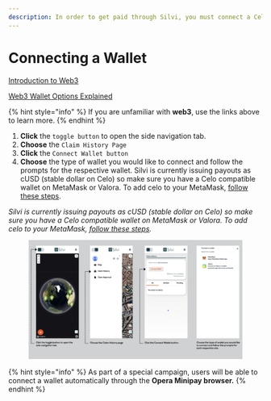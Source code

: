 ```yaml
---
description: In order to get paid through Silvi, you must connect a Celo compatible wallet.
---
```


# Connecting a Wallet

[Introduction to Web3 ](https://medium.com/@chaincom/a-beginners-guide-to-web3-865efb957354)

[Web3 Wallet Options Explained](https://bitpay.com/blog/types-of-crypto-wallets/)

{% hint style="info" %}
If you are unfamiliar with **web3**, use the links above to learn more.&#x20;
{% endhint %}

1. **Click** the `toggle button` to open the side navigation tab.
2. **Choose** the `Claim History Page`
3. **Click** the `Connect Wallet button`
4. **Choose** the type of wallet you would like to connect and follow the prompts for the respective wallet. Silvi is currently issuing payouts as cUSD (stable dollar on Celo) so make sure you have a Celo compatible wallet on MetaMask or Valora. To add celo to your MetaMask, [follow these steps](https://celo.academy/t/3-simple-steps-to-connect-your-metamask-wallet-to-celo/84).&#x20;



_Silvi is currently issuing payouts as cUSD (stable dollar on Celo) so make sure you have a Celo compatible wallet on MetaMask or Valora. To add celo to your MetaMask,_ [_follow these steps_](https://celo.academy/t/3-simple-steps-to-connect-your-metamask-wallet-to-celo/84)_._

<figure><img src="../.gitbook/assets/Connecting a Wallet .png" alt=""><figcaption></figcaption></figure>

{% hint style="info" %}
As part of a special campaign, users will be able to connect a wallet automatically through the **Opera Minipay browser.**&#x20;
{% endhint %}

